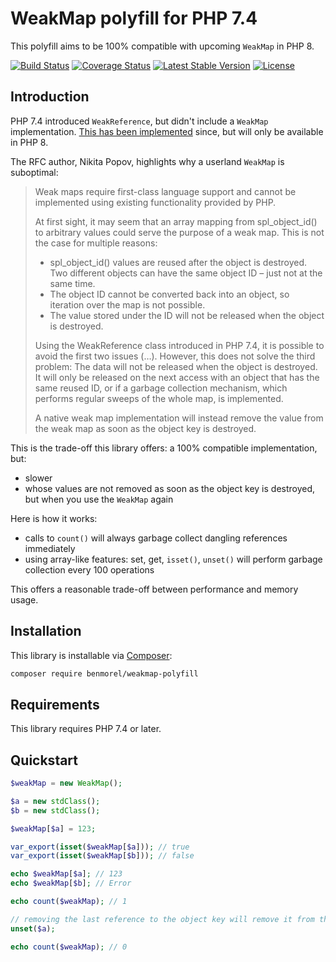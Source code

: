 # WeakMap polyfill for PHP 7.4

This polyfill aims to be 100% compatible with upcoming `WeakMap` in PHP 8.

[![Build Status](https://secure.travis-ci.org/BenMorel/weakmap-polyfill.svg?branch=master)](http://travis-ci.org/BenMorel/weakmap-polyfill)
[![Coverage Status](https://coveralls.io/repos/BenMorel/weakmap-polyfill/badge.svg?branch=master)](https://coveralls.io/r/BenMorel/weakmap-polyfill?branch=master)
[![Latest Stable Version](https://poser.pugx.org/benmorel/weakmap-polyfill/v/stable)](https://packagist.org/packages/benmorel/weakmap-polyfill)
[![License](https://img.shields.io/badge/license-MIT-blue.svg)](http://opensource.org/licenses/MIT)

## Introduction

PHP 7.4 introduced `WeakReference`, but didn't include a `WeakMap` implementation. [This has been implemented](https://wiki.php.net/rfc/weak_maps) since, but will only be available in PHP 8.

The RFC author, Nikita Popov, highlights why a userland `WeakMap` is suboptimal:

> Weak maps require first-class language support and cannot be implemented using existing functionality provided by PHP.
> 
> At first sight, it may seem that an array mapping from spl_object_id() to arbitrary values could serve the purpose of a weak map. This is not the case for multiple reasons:
> 
> - spl_object_id() values are reused after the object is destroyed. Two different objects can have the same object ID – just not at the same time.
> - The object ID cannot be converted back into an object, so iteration over the map is not possible.
> - The value stored under the ID will not be released when the object is destroyed.
>
> Using the WeakReference class introduced in PHP 7.4, it is possible to avoid the first two issues (…). However, this does not solve the third problem:
> The data will not be released when the object is destroyed. It will only be released on the next access with an object that has the same reused ID,
> or if a garbage collection mechanism, which performs regular sweeps of the whole map, is implemented.
> 
> A native weak map implementation will instead remove the value from the weak map as soon as the object key is destroyed.

This is the trade-off this library offers: a 100% compatible implementation, but:

- slower
- whose values are not removed as soon as the object key is destroyed, but when you use the `WeakMap` again

Here is how it works:

- calls to `count()` will always garbage collect dangling references immediately
- using array-like features: set, get, `isset()`, `unset()` will perform garbage collection every 100 operations

This offers a reasonable trade-off between performance and memory usage.

## Installation

This library is installable via [Composer](https://getcomposer.org/):

```bash
composer require benmorel/weakmap-polyfill
```

## Requirements

This library requires PHP 7.4 or later.

## Quickstart

```php
$weakMap = new WeakMap();

$a = new stdClass();
$b = new stdClass();

$weakMap[$a] = 123;

var_export(isset($weakMap[$a])); // true
var_export(isset($weakMap[$b])); // false

echo $weakMap[$a]; // 123
echo $weakMap[$b]; // Error

echo count($weakMap); // 1

// removing the last reference to the object key will remove it from the WeakMap
unset($a);

echo count($weakMap); // 0
```

